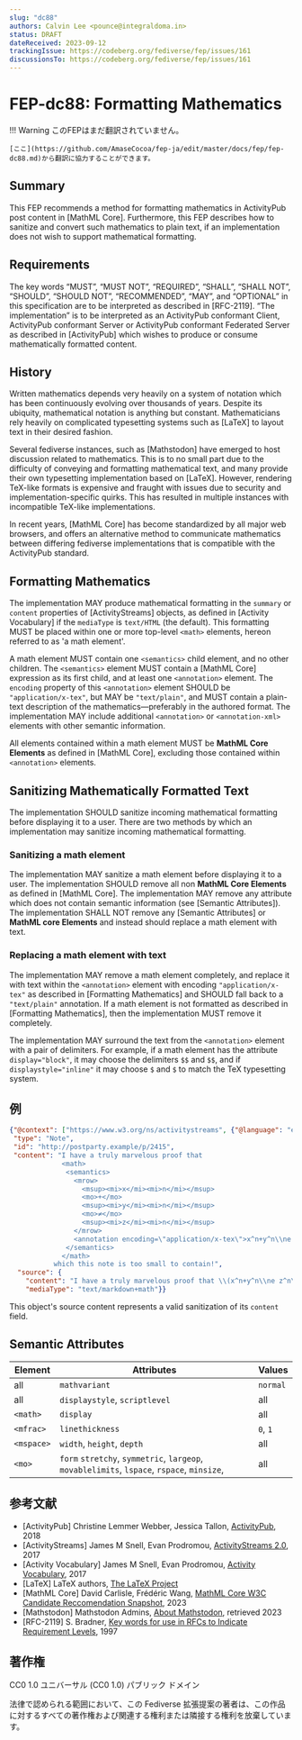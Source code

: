 ```yaml
---
slug: "dc88"
authors: Calvin Lee <pounce@integraldoma.in>
status: DRAFT
dateReceived: 2023-09-12
trackingIssue: https://codeberg.org/fediverse/fep/issues/161
discussionsTo: https://codeberg.org/fediverse/fep/issues/161
---
```

# FEP-dc88: Formatting Mathematics
!!! Warning
    このFEPはまだ翻訳されていません。

    [ここ](https://github.com/AmaseCocoa/fep-ja/edit/master/docs/fep/fep-dc88.md)から翻訳に協力することができます。


## Summary

This FEP recommends a method for formatting mathematics in ActivityPub
post content in [MathML Core]. Furthermore, this FEP describes how to
sanitize and convert such mathematics to plain text, if an
implementation does not wish to support mathematical formatting.


## Requirements

The key words “MUST”, “MUST NOT”, “REQUIRED”, “SHALL”, “SHALL NOT”,
“SHOULD”, “SHOULD NOT”, “RECOMMENDED”, “MAY”, and “OPTIONAL” in this
specification are to be interpreted as described in [RFC-2119]. “The
implementation” is to be interpreted as an ActivityPub conformant
Client, ActivityPub conformant Server or ActivityPub conformant
Federated Server as described in [ActivityPub] which wishes to produce
or consume mathematically formatted content.


## History

Written mathematics depends very heavily on a system of notation which
has been continuously evolving over thousands of years. Despite its
ubiquity, mathematical notation is anything but constant. Mathematicians
rely heavily on complicated typesetting systems such as [LaTeX] to
layout text in their desired fashion.

Several fediverse instances, such as [Mathstodon] have emerged to host
discussion related to mathematics. This is to no small part due to the
difficulty of conveying and formatting mathematical text, and many
provide their own typesetting implementation based on [LaTeX]. However,
rendering TeX-like formats is expensive and fraught with issues due to
security and implementation-specific quirks. This has resulted in
multiple instances with incompatible TeX-like implementations.

In recent years, [MathML Core] has become standardized by all major web
browsers, and offers an alternative method to communicate mathematics
between differing fediverse implementations that is compatible with the
ActivityPub standard.


## Formatting Mathematics

The implementation MAY produce mathematical formatting in the
`summary` or `content` properties of [ActivityStreams] objects, as
defined in [Activity Vocabulary] if the `mediaType` is `text/HTML` (the
default). This formatting MUST be placed within one or more top-level
`<math>` elements, hereon referred to as 'a math element'.

A math element MUST contain one `<semantics>` child element, and no
other children. The `<semantics>` element MUST contain a [MathML Core]
expression as its first child, and at least one `<annotation>` element.
The `encoding` property of this `<annotation>` element SHOULD be
`"application/x-tex"`, but MAY be `"text/plain"`, and MUST contain
a plain-text description of the mathematics—preferably in the authored
format. The implementation MAY include additional `<annotation>` or
`<annotation-xml>` elements with other semantic information.

All elements contained within a math element MUST be **MathML Core
Elements** as defined in [MathML Core], excluding those contained within
`<annotation>` elements.


## Sanitizing Mathematically Formatted Text

The implementation SHOULD sanitize incoming mathematical formatting
before displaying it to a user. There are two methods by which an
implementation may sanitize incoming mathematical formatting.


### Sanitizing a math element

The implementation MAY sanitize a math element before displaying it to
a user. The implementation SHOULD remove all non **MathML Core
Elements** as defined in [MathML Core]. The implementation MAY remove
any attribute which does not contain semantic information (see [Semantic
Attributes]). The implementation SHALL NOT remove any [Semantic
Attributes] or **MathML core Elements** and instead should replace
a math element with text.


### Replacing a math element with text

The implementation MAY remove a math element completely, and replace it
with text within the `<annotation>` element with encoding
`"application/x-tex"` as described in [Formatting Mathematics] and
SHOULD fall back to a `"text/plain"` annotation. If a math element is
not formatted as described in [Formatting Mathematics], then the
implementation MUST remove it completely.

The implementation MAY surround the text from the `<annotation>` element
with a pair of delimiters. For example, if a math element has the
attribute `display="block"`, it may choose the delimiters `$$` and `$$`,
and if `displaystyle="inline"` it may choose `$` and `$` to match the
TeX typesetting system. 

## 例
```json
{"@context": ["https://www.w3.org/ns/activitystreams", {"@language": "en"}],
 "type": "Note",
 "id": "http://postparty.example/p/2415",
 "content": "I have a truly marvelous proof that
             <math>
              <semantics>
                <mrow>
                  <msup><mi>x</mi><mi>n</mi></msup>
                  <mo>+</mo>
                  <msup><mi>y</mi><mi>n</mi></msup>
                  <mo>≠</mo>
                  <msup><mi>z</mi><mi>n</mi></msup>
                </mrow>
                <annotation encoding=\"application/x-tex\">x^n+y^n\\ne z^n</annotation>
              </semantics>
             </math>
           which this note is too small to contain!",
  "source": {
    "content": "I have a truly marvelous proof that \\(x^n+y^n\\ne z^n\\) which this note is too small to contain!",
    "mediaType": "text/markdown+math"}}
```

This object's source content represents a valid sanitization of its
`content` field.


## Semantic Attributes

| Element   | Attributes                    | Values           |
| -------   | ------------                  | ---------------- |
| all       | `mathvariant`                 | `normal`         |
| all       | `displaystyle`, `scriptlevel` | all              |
| `<math>`  | `display`                     | all              |
| `<mfrac>` | `linethickness`               | `0`, `1`         |
| `<mspace>`| `width`, `height`, `depth`    | all              |
| `<mo>`    | `form` `stretchy`, `symmetric`, `largeop`, `movablelimits`, `lspace`, `rspace`, `minsize`, | all              |


## 参考文献

- [ActivityPub] Christine Lemmer Webber, Jessica Tallon, [ActivityPub](https://www.w3.org/TR/activitypub/), 2018
- [ActivityStreams] James M Snell, Evan Prodromou, [ActivityStreams 2.0](https://www.w3.org/TR/activitystreams-core), 2017
- [Activity Vocabulary] James M Snell, Evan Prodromou, [Activity Vocabulary](https://www.w3.org/TR/activitystreams-vocabulary/), 2017
- [LaTeX] LaTeX authors, [The LaTeX Project](https://www.latex-project.org)
- [MathML Core] David Carlisle, Frédéric Wang, [MathML Core W3C Candidate Reccomendation Snapshot](https://w3c.github.io/mathml-core/), 2023
- [Mathstodon] Mathstodon Admins, [About Mathstodon](https://mathstodon.xyz/about), retrieved 2023
- [RFC-2119] S. Bradner, [Key words for use in RFCs to Indicate Requirement Levels](https://datatracker.ietf.org/doc/html/rfc2119), 1997


## 著作権
CC0 1.0 ユニバーサル (CC0 1.0) パブリック ドメイン

法律で認められる範囲において、この Fediverse 拡張提案の著者は、この作品に対するすべての著作権および関連する権利または隣接する権利を放棄しています。